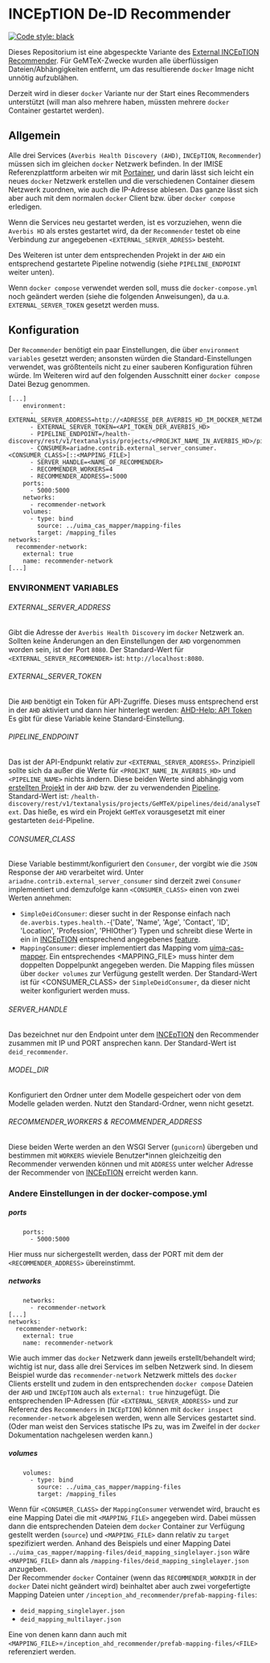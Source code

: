 # INCEpTION De-ID Recommender

[![Code style: black](https://img.shields.io/badge/code%20style-black-000000.svg)](https://github.com/psf/black)

Dieses Repositorium ist eine abgespeckte Variante des
[External INCEpTION Recommender](https://github.com/inception-project/inception-external-recommender).
Für GeMTeX-Zwecke wurden alle überflüssigen Dateien/Abhängigkeiten entfernt,
um das resultierende `docker` Image nicht unnötig aufzublähen.  

Derzeit wird in dieser `docker` Variante nur der Start eines Recommenders unterstützt (will man also mehrere haben, müssten mehrere `docker` Container gestartet werden).

## Allgemein
Alle drei Services (`Averbis Health Discovery (AHD)`, `INCEpTION`, `Recommender`) müssen sich im gleichen `docker` Netzwerk befinden.
In der IMISE Referenzplattform arbeiten wir mit [Portainer](https://www.portainer.io/),
und darin lässt sich leicht ein neues `docker` Netzwerk erstellen und die verschiedenen Container diesem Netzwerk zuordnen, wie auch die IP-Adresse ablesen.
Das ganze lässt sich aber auch mit dem normalen `docker` Client bzw. über `docker compose` erledigen.  

Wenn die Services neu gestartet werden, ist es vorzuziehen, wenn die `Averbis HD` als erstes gestartet wird,
da der `Recommender` testet ob eine Verbindung zur angegebenen `<EXTERNAL_SERVER_ADRESS>` besteht.  

Des Weiteren ist unter dem entsprechenden Projekt in der `AHD` ein entsprechend gestartete Pipeline notwendig (siehe `PIPELINE_ENDPOINT` weiter unten).  

Wenn `docker compose` verwendet werden soll, muss die `docker-compose.yml` noch geändert werden (siehe die folgenden Anweisungen), da u.a. ``EXTERNAL_SERVER_TOKEN`` gesetzt werden muss.

## Konfiguration
Der `Recommender` benötigt ein paar Einstellungen, die über `environment variables` gesetzt werden;
ansonsten würden die Standard-Einstellungen verwendet, was größtenteils nicht zu einer sauberen Konfiguration führen würde.
Im Weiteren wird auf den folgenden Ausschnitt einer `docker compose` Datei Bezug genommen.
```
[...]
    environment:
      - EXTERNAL_SERVER_ADDRESS=http://<ADRESSE_DER_AVERBIS_HD_IM_DOCKER_NETZWERK>:8080
      - EXTERNAL_SERVER_TOKEN=<API_TOKEN_DER_AVERBIS_HD>
      - PIPELINE_ENDPOINT=/health-discovery/rest/v1/textanalysis/projects/<PROEJKT_NAME_IN_AVERBIS_HD>/pipelines/<PIPELINE_NAME>/analyseText
      - CONSUMER=ariadne.contrib.external_server_consumer.<CONSUMER_CLASS>[::<MAPPING_FILE>]
      - SERVER_HANDLE=<NAME_OF_RECOMMENDER>
      - RECOMMENDER_WORKERS=4
      - RECOMMENDER_ADDRESS=:5000
    ports:
      - 5000:5000
    networks:
      - recommender-network
    volumes:
      - type: bind
        source: ../uima_cas_mapper/mapping-files
        target: /mapping_files
networks:
  recommender-network:
    external: true
    name: recommender-network
[...]
```

### ENVIRONMENT VARIABLES
###### EXTERNAL_SERVER_ADDRESS
Gibt die Adresse der `Averbis Health Discovery` im `docker` Netzwerk an. Sollten keine Änderungen an den Einstellungen der `AHD` vorgenommen worden sein,
ist der Port `8080`. Der Standard-Wert für `<EXTERNAL_SERVER_RECOMMENDER>` ist: `http://localhost:8080`.

###### EXTERNAL_SERVER_TOKEN
Die `AHD` benötigt ein Token für API-Zugriffe. Dieses muss entsprechend erst in der `AHD` aktiviert und dann hier hinterlegt werden:
[AHD-Help: API Token](https://help.averbis.com/health-discovery/user-manual/#HealthDiscoveryUserManualVersion6.20-ApplicationInterface:RESTAPI)
Es gibt für diese Variable keine Standard-Einstellung.

###### PIPELINE_ENDPOINT
Das ist der API-Endpunkt relativ zur `<EXTERNAL_SERVER_ADDRESS>`. Prinzipiell sollte sich da außer die Werte für
`<PROEJKT_NAME_IN_AVERBIS_HD>` und `<PIPELINE_NAME>` nichts ändern. Diese beiden Werte sind abhängig vom
[erstellten Projekt](https://help.averbis.com/health-discovery/user-manual/#HealthDiscoveryUserManualVersion6.20-LogintoHealthDiscoveryandcreateaproject)
in der `AHD` bzw. der zu verwendenden
[Pipeline](https://help.averbis.com/health-discovery/user-manual/#HealthDiscoveryUserManualVersion6.20-PipelineConfiguration).  
Standard-Wert ist: `/health-discovery/rest/v1/textanalysis/projects/GeMTeX/pipelines/deid/analyseText`.
Das hieße, es wird ein Projekt `GeMTeX` vorausgesetzt mit einer gestarteten `deid`-Pipeline.

###### CONSUMER_CLASS
Diese Variable bestimmt/konfiguriert den `Consumer`, der vorgibt wie die `JSON` Response der `AHD` verarbeitet wird.
Unter `ariadne.contrib.external_server_consumer` sind derzeit zwei `Consumer` implementiert und demzufolge kann `<CONSUMER_CLASS>` einen von zwei Werten annehmen: 
* `SimpleDeidConsumer`: dieser sucht in der Response einfach nach `de.averbis.types.health.`-{'Date', 'Name', 'Age', 'Contact', 'ID', 'Location', 'Profession', 'PHIOther'} Typen
    und schreibt diese Werte in ein in [INCEpTION](https://inception-project.github.io) entsprechend angegebenes [feature](https://inception-project.github.io/releases/31.1/docs/user-guide.html#recommenders_in_getting_started).
* `MappingConsumer`: dieser implementiert das Mapping vom [uima-cas-mapper](https://github.com/medizininformatik-initiative/GeMTeX/tree/main/uima-cas-mapper).
    Ein entsprechendes <MAPPING_FILE> muss hinter dem doppelten Doppelpunkt angegeben werden. Die Mapping files müssen über `docker volumes` zur Verfügung gestellt werden.
Der Standard-Wert ist für <CONSUMER_CLASS> der `SimpleDeidConsumer`, da dieser nicht weiter konfiguriert werden muss.

###### SERVER_HANDLE
Das bezeichnet nur den Endpoint unter dem [INCEpTION](https://inception-project.github.io) den Recommender zusammen mit IP und PORT ansprechen kann.
Der Standard-Wert ist `deid_recommender`.

###### MODEL_DIR
Konfiguriert den Ordner unter dem Modelle gespeichert oder von dem Modelle geladen werden.
Nutzt den Standard-Ordner, wenn nicht gesetzt. 

###### RECOMMENDER_WORKERS & RECOMMENDER_ADDRESS
Diese beiden Werte werden an den WSGI Server (`gunicorn`) übergeben und bestimmen mit `WORKERS` wieviele Benutzer*innen gleichzeitig den Recommender verwenden können
und mit `ADDRESS` unter welcher Adresse der Recommender von [INCEpTION](https://inception-project.github.io) erreicht werden kann.

### Andere Einstellungen in der docker-compose.yml
##### ports
```
    ports:
      - 5000:5000
```
Hier muss nur sichergestellt werden, dass der PORT mit dem der `<RECOMMENDER_ADDRESS>` übereinstimmt.
##### networks
```
    networks:
      - recommender-network
[...]
networks:
  recommender-network:
    external: true
    name: recommender-network
```
Wie auch immer das `docker` Netzwerk dann jeweils erstellt/behandelt wird; wichtig ist nur, dass alle drei Services im selben Netzwerk sind.
In diesem Beispiel wurde das `recommender-network` Netzwerk mittels des `docker` Clients erstellt und zudem in den entsprechenden `docker compose` Dateien der `AHD` und `INCEpTION` auch als `external: true` hinzugefügt.
Die entsprechenden IP-Adressen (für `<EXTERNAL_SERVER_ADDRESS>` und zur Referenz des `Recommenders` in `INCEpTION`) können mit `docker inspect recommender-network` abgelesen werden, wenn alle Services gestartet sind.
(Oder man weist den Services statische IPs zu, was im Zweifel in der `docker` Dokumentation nachgelesen werden kann.)
##### volumes
```
    volumes:
      - type: bind
        source: ../uima_cas_mapper/mapping-files
        target: /mapping_files
```
Wenn für `<CONSUMER_CLASS>` der ``MappingConsumer`` verwendet wird, braucht es eine Mapping Datei die mit `<MAPPING_FILE>` angegeben wird.
Dabei müssen dann die entsprechenden Dateien dem ``docker`` Container zur Verfügung gestellt werden (`source`) und `<MAPPING_FILE>` dann relativ zu `target` spezifiziert werden.
Anhand des Beispiels und einer Mapping Datei `../uima_cas_mapper/mapping-files/deid_mapping_singlelayer.json` wäre ``<MAPPING_FILE>`` dann als `/mapping-files/deid_mapping_singlelayer.json` anzugeben.  
Der Recommender `docker` Container (wenn das `RECOMMENDER_WORKDIR` in der `docker` Datei nicht geändert wird) beinhaltet aber auch zwei vorgefertigte Mapping Dateien unter `/inception_ahd_recommender/prefab-mapping-files`:
* `deid_mapping_singlelayer.json`
* `deid_mapping_multilayer.json`

Eine von denen kann dann auch mit ``<MAPPING_FILE>``=`/inception_ahd_recommender/prefab-mapping-files/<FILE>` referenziert werden.
